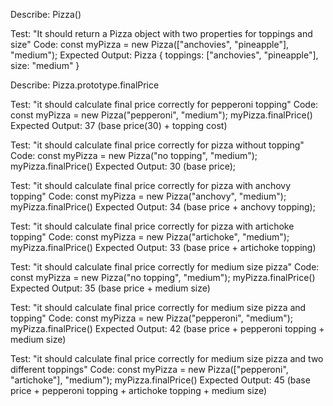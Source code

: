 Describe: Pizza()

Test: "It should return a Pizza object with two properties for toppings and size"
Code: const myPizza = new Pizza(["anchovies", "pineapple"], "medium");
Expected Output: Pizza { toppings: ["anchovies", "pineapple"], size: "medium" }

Describe: Pizza.prototype.finalPrice

Test: "it should calculate final price correctly for pepperoni topping"
Code: const myPizza = new Pizza("pepperoni", "medium");
myPizza.finalPrice()
Expected Output: 37 (base price(30) + topping cost)

Test: "it should calculate final price correctly for pizza without topping"
Code: const myPizza = new Pizza("no topping", "medium");
myPizza.finalPrice()
Expected Output: 30 (base price);

Test: "it should calculate final price correctly for pizza with anchovy topping"
Code: const myPizza = new Pizza("anchovy", "medium");
myPizza.finalPrice()
Expected Output: 34 (base price + anchovy topping);

Test: "it should calculate final price correctly for pizza with artichoke topping"
Code: const myPizza = new Pizza("artichoke", "medium");
myPizza.finalPrice()
Expected Output: 33 (base price + artichoke topping)

Test: "it should calculate final price correctly for medium size pizza"
Code: const myPizza = new Pizza("no topping", "medium");
myPizza.finalPrice()
Expected Output: 35 (base price + medium size)

Test: "it should calculate final price correctly for medium size pizza and topping"
Code: const myPizza = new Pizza("pepperoni", "medium");
myPizza.finalPrice()
Expected Output: 42 (base price + pepperoni topping + medium size)

Test: "it should calculate final price correctly for medium size pizza and two different toppings"
Code: const myPizza = new Pizza(["pepperoni", "artichoke"], "medium");
myPizza.finalPrice()
Expected Output: 45 (base price + pepperoni topping + artichoke topping  + medium size)